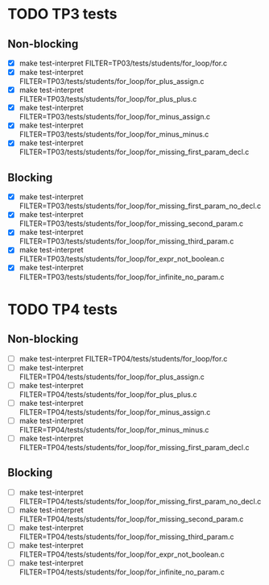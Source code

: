 # TODO TP3 tests

## Non-blocking

- [X] make test-interpret FILTER=TP03/tests/students/for_loop/for.c
- [X] make test-interpret FILTER=TP03/tests/students/for_loop/for_plus_assign.c
- [X] make test-interpret FILTER=TP03/tests/students/for_loop/for_plus_plus.c
- [X] make test-interpret FILTER=TP03/tests/students/for_loop/for_minus_assign.c
- [X] make test-interpret FILTER=TP03/tests/students/for_loop/for_minus_minus.c
- [X] make test-interpret FILTER=TP03/tests/students/for_loop/for_missing_first_param_decl.c

## Blocking


- [X] make test-interpret FILTER=TP03/tests/students/for_loop/for_missing_first_param_no_decl.c
- [X] make test-interpret FILTER=TP03/tests/students/for_loop/for_missing_second_param.c
- [X] make test-interpret FILTER=TP03/tests/students/for_loop/for_missing_third_param.c
- [X] make test-interpret FILTER=TP03/tests/students/for_loop/for_expr_not_boolean.c
- [X] make test-interpret FILTER=TP03/tests/students/for_loop/for_infinite_no_param.c

# TODO TP4 tests

## Non-blocking

- [ ] make test-interpret FILTER=TP04/tests/students/for_loop/for.c
- [ ] make test-interpret FILTER=TP04/tests/students/for_loop/for_plus_assign.c
- [ ] make test-interpret FILTER=TP04/tests/students/for_loop/for_plus_plus.c
- [ ] make test-interpret FILTER=TP04/tests/students/for_loop/for_minus_assign.c
- [ ] make test-interpret FILTER=TP04/tests/students/for_loop/for_minus_minus.c
- [ ] make test-interpret FILTER=TP04/tests/students/for_loop/for_missing_first_param_decl.c

## Blocking

- [ ] make test-interpret FILTER=TP04/tests/students/for_loop/for_missing_first_param_no_decl.c
- [ ] make test-interpret FILTER=TP04/tests/students/for_loop/for_missing_second_param.c
- [ ] make test-interpret FILTER=TP04/tests/students/for_loop/for_missing_third_param.c
- [ ] make test-interpret FILTER=TP04/tests/students/for_loop/for_expr_not_boolean.c
- [ ] make test-interpret FILTER=TP04/tests/students/for_loop/for_infinite_no_param.c
